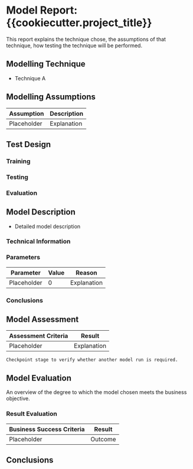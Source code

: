 # Model Report: {{cookiecutter.project_title}}

This report explains the technique chose, the assumptions of that technique, how testing the technique will be performed.

## Modelling Technique

* Technique A

## Modelling Assumptions

| Assumption | Description |
| --- | --- | 
| Placeholder | Explanation |

## Test Design

### Training

### Testing

### Evaluation

## Model Description

* Detailed model description

### Technical Information

### Parameters

| Parameter | Value | Reason |
| --- | --- | --- |
| Placeholder | 0 | Explanation |

### Conclusions

## Model Assessment

| Assessment Criteria | Result |
| --- | --- |
| Placeholder | Explanation |

`Checkpoint stage to verify whether another model run is required.`

## Model Evaluation

An overview of the degree to which the model chosen meets the business objective.

### Result Evaluation

| Business Success Criteria | Result |
| --- | --- |
| Placeholder | Outcome |

## Conclusions

